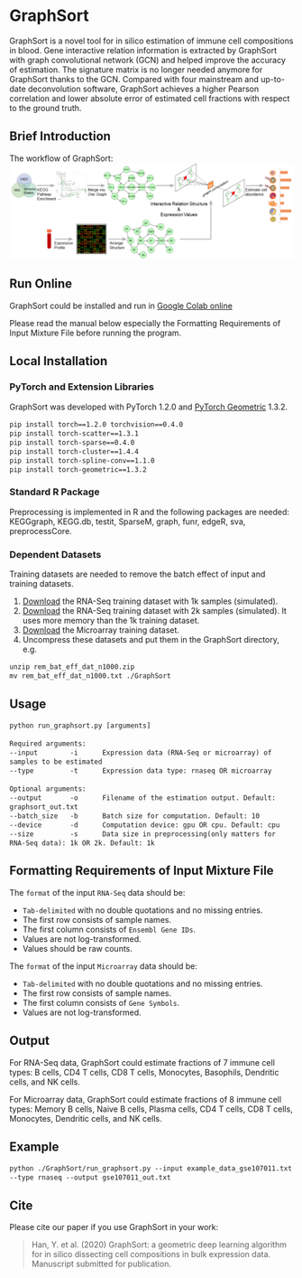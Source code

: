 # GraphSort
GraphSort is a novel tool for in silico estimation of immune cell compositions in blood. Gene interactive relation information is extracted by GraphSort with graph convolutional network (GCN) and helped improve the accuracy of estimation. The signature matrix is no longer needed anymore for GraphSort thanks to the GCN. Compared with four mainstream and up-to-date deconvolution software, GraphSort achieves a higher Pearson correlation and lower absolute error of estimated cell fractions with respect to the ground truth.

## Brief Introduction
The workflow of GraphSort:
![alt text](https://github.com/HelloYiHan/GraphSort/blob/master/FigInGitHub.png?raw=true)

## Run Online
GraphSort could be installed and run in [Google Colab online](https://colab.research.google.com/drive/1n8IYkP8SeSOhyrYDdcJYJ6EtMwK7NWBn?usp=sharing)

Please read the manual below especially the Formatting Requirements of Input Mixture File before running the program.
## Local Installation

### PyTorch and Extension Libraries
GraphSort was developed with PyTorch 1.2.0 and [PyTorch Geometric](https://github.com/rusty1s/pytorch_geometric) 1.3.2.
```
pip install torch==1.2.0 torchvision==0.4.0
pip install torch-scatter==1.3.1
pip install torch-sparse==0.4.0
pip install torch-cluster==1.4.4
pip install torch-spline-conv==1.1.0
pip install torch-geometric==1.3.2
```
### Standard R Package
Preprocessing is implemented in R and the following packages are needed: KEGGgraph, KEGG.db, testit, SparseM, graph, funr, edgeR, sva, preprocessCore.

### Dependent Datasets
Training datasets are needed to remove the batch effect of input and training datasets.

1. [Download](https://drive.google.com/file/d/18DoMwpMa8PFajx_Q-gXWMrWOsEYBkXtE/view?usp=sharing) the RNA-Seq training dataset with 1k samples (simulated).
2. [Download](https://drive.google.com/file/d/19K_qwpuI5eHPr1l5He3p0vY8wt3Uq7sH/view?usp=sharing) the RNA-Seq training dataset with 2k samples (simulated). It uses more memory than the 1k training dataset.
3. [Download](https://drive.google.com/file/d/1NnlqQbPd2xC7lHSZaeVWTz6MuBhI_RLm/view?usp=sharing) the Microarray training dataset.
4. Uncompress these datasets and put them in the GraphSort directory, e.g.
```
unzip rem_bat_eff_dat_n1000.zip
mv rem_bat_eff_dat_n1000.txt ./GraphSort
```

## Usage
```
python run_graphsort.py [arguments]

Required arguments:
--input        -i      Expression data (RNA-Seq or microarray) of samples to be estimated
--type         -t      Expression data type: rnaseq OR microarray

Optional arguments:
--output       -o      Filename of the estimation output. Default: graphsort_out.txt
--batch_size   -b      Batch size for computation. Default: 10
--device       -d      Computation device: gpu OR cpu. Default: cpu
--size         -s      Data size in preprocessing(only matters for RNA-Seq data): 1k OR 2k. Default: 1k
```
## Formatting Requirements of Input Mixture File 
The `format` of the input `RNA-Seq` data should be:
* `Tab-delimited` with no double quotations and no missing entries.
* The first row consists of sample names.
* The first column consists of `Ensembl Gene IDs`.
* Values are not log-transformed.
* Values should be raw counts.

The `format` of the input `Microarray` data should be:
* `Tab-delimited` with no double quotations and no missing entries.
* The first row consists of sample names.
* The first column consists of `Gene Symbols`.
* Values are not log-transformed.

## Output
For RNA-Seq data, GraphSort could estimate fractions of 7 immune cell types: B cells, CD4 T cells, CD8 T cells, Monocytes, Basophils, Dendritic cells, and NK cells.

For Microarray data, GraphSort could estimate fractions of 8 immune cell types: Memory B cells, Naive B cells, Plasma cells, CD4 T cells, CD8 T cells, Monocytes, Dendritic cells, and NK cells.

## Example
```
python ./GraphSort/run_graphsort.py --input example_data_gse107011.txt --type rnaseq --output gse107011_out.txt
```

## Cite
Please cite our paper if you use GraphSort in your work:
> Han, Y. et al. (2020) GraphSort: a geometric deep learning algorithm for in silico dissecting cell compositions in bulk expression data. Manuscript submitted for publication.
